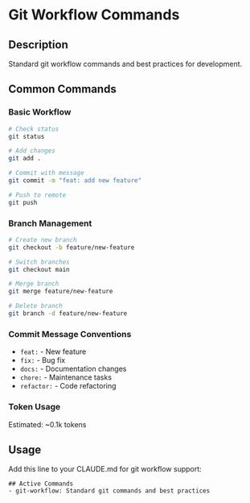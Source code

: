 # Git Workflow Commands

## Description
Standard git workflow commands and best practices for development.

## Common Commands

### Basic Workflow
```bash
# Check status
git status

# Add changes
git add .

# Commit with message
git commit -m "feat: add new feature"

# Push to remote
git push
```

### Branch Management
```bash
# Create new branch
git checkout -b feature/new-feature

# Switch branches
git checkout main

# Merge branch
git merge feature/new-feature

# Delete branch
git branch -d feature/new-feature
```

### Commit Message Conventions
- `feat:` - New feature
- `fix:` - Bug fix
- `docs:` - Documentation changes
- `chore:` - Maintenance tasks
- `refactor:` - Code refactoring

### Token Usage
Estimated: ~0.1k tokens

## Usage
Add this line to your CLAUDE.md for git workflow support:
```
## Active Commands
- git-workflow: Standard git commands and best practices
```